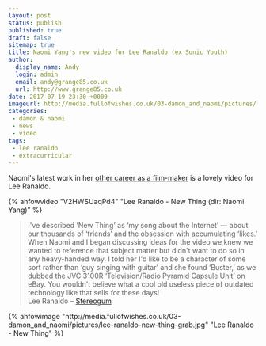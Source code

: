 ```yaml
---
layout: post
status: publish
published: true
draft: false
sitemap: true
title: Naomi Yang's new video for Lee Ranaldo (ex Sonic Youth)
author:
  display_name: Andy
  login: admin
  email: andy@grange85.co.uk
  url: http://www.grange85.co.uk
date: 2017-07-19 23:30 +0000
imageurl: http://media.fullofwishes.co.uk/03-damon_and_naomi/pictures/lee-ranaldo-new-thing-grab.jpg
categories:
 - damon & naomi
 - news
 - video
tags:
 - lee ranaldo
 - extracurricular
---
```

<p class="lead">Naomi's latest work in her <a href="http://www.naomivision.com">other career as a film-maker</a> is a lovely video for Lee Ranaldo.</p>
{% ahfowvideo "V2HWSUaqPd4" "Lee Ranaldo - New Thing (dir: Naomi Yang)" %}
<blockquote>I&apos;ve described &lsquo;New Thing&rsquo; as &lsquo;my song about the Internet&rsquo; — about our thousands of &lsquo;friends&rsquo; and the obsession with accumulating &lsquo;likes.&rsquo; When Naomi and I began discussing ideas for the video we knew we wanted to reference that subject matter but didn&apos;t want to do so in any heavy-handed way. I told her I&apos;d like to be a character of some sort rather than &lsquo;guy singing with guitar&rsquo; and she found &lsquo;Buster,&rsquo; as we dubbed the JVC 3100R &lsquo;Television/Radio Pyramid Capsule Unit&rsquo; on eBay. You wouldn&apos;t believe what a cool old useless piece of outdated technology like that sells for these days!
<footer>Lee Ranaldo &ndash; <a href="http://www.stereogum.com/1952471/lee-ranaldo-new-thing-feat-sharon-van-etten-video/video/">Stereogum</a></footer>
</blockquote>
{% ahfowimage "http://media.fullofwishes.co.uk/03-damon_and_naomi/pictures/lee-ranaldo-new-thing-grab.jpg" "Lee Ranaldo - New Thing" %}
